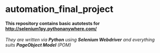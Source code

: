 # automation_final_project
#### This repository contains basic autotests for <http://selenium1py.pythonanywhere.com/>

*They are written via **Python** using **Selenium Webdriver** and everything suits **PageObject Model** (POM)*
